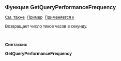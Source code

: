 <html>
<head>
<title>GetQueryPerformanceFrequency</title>
</head>

<body>

<p><font size="4" face="Arial"><strong>Функция GetQueryPerformanceFrequency</strong></font></p>
    <p><font face="Arial"><a href="../../functions.html">См. также</a>&nbsp;
<a href="../../Examples/E_GetQueryPerformance.html">Пример</a>&nbsp; <a href="../../functions.html">Применяется к</a></font></p>

<p><font face="Arial">Возвращает число тиков часов в секунду. </font></p>

<p class="label">&nbsp;</p>

<p class="label"><font face="Arial"><b>Синтаксис</b></font></p>

<p><strong><font face="Arial">GetQueryPerformanceFrequency</font></strong></p>

<p>&nbsp;</p>
</body>
</html>
